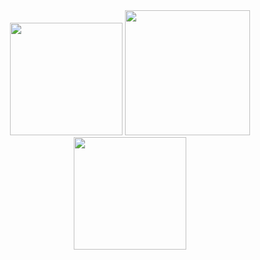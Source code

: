 
<div align=center>
 <img src="https://github.com/user-attachments/assets/c9588118-82be-4406-9902-e8fca18b3b24" height=180>


<img src="https://github.com/user-attachments/assets/07f19ae1-f90b-4aac-998f-5445d688ddc1" height=200>

 
 <img src="https://github.com/user-attachments/assets/d38cc17a-83b4-4072-9492-0df0a981081e" height=180>
 </div>


